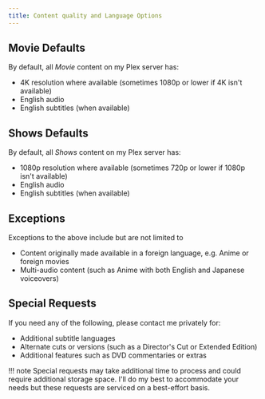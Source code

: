 ```yaml
---
title: Content quality and Language Options
---
```


## Movie Defaults

By default, all *Movie* content on my Plex server has:

- 4K resolution where available (sometimes 1080p or lower if 4K isn't available)
- English audio
- English subtitles (when available)

## Shows Defaults

By default, all *Shows* content on my Plex server has:

- 1080p resolution where available (sometimes 720p or lower if 1080p isn't available)
- English audio
- English subtitles (when available)

## Exceptions

Exceptions to the above include but are not limited to

- Content originally made available in a foreign language, e.g. Anime or foreign movies
- Multi-audio content (such as Anime with both English and Japanese voiceovers)

## Special Requests

If you need any of the following, please contact me privately for:

- Additional subtitle languages
- Alternate cuts or versions (such as a Director's Cut or Extended Edition)
- Additional features such as DVD commentaries or extras

!!! note
    Special requests may take additional time to process and could require additional storage space. I'll do my best to accommodate your needs but these requests are serviced on a best-effort basis.
